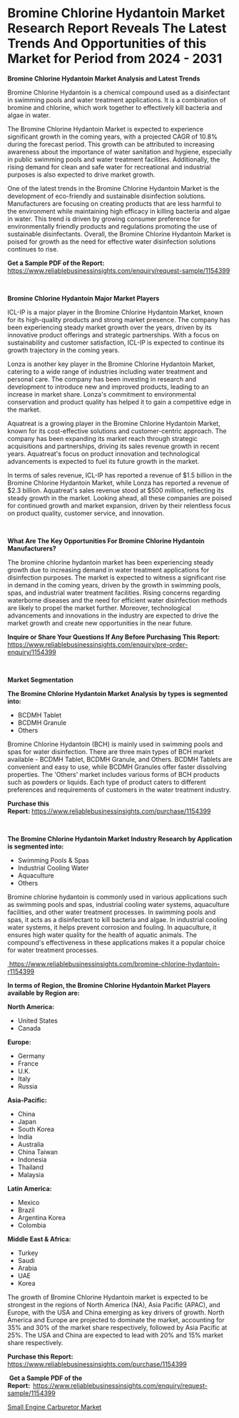 <p><h1>Bromine Chlorine Hydantoin Market Research Report Reveals The Latest Trends And Opportunities of this Market for Period from 2024 - 2031</h1></p><p><strong>Bromine Chlorine Hydantoin Market Analysis and Latest Trends</strong></p>
<p><p>Bromine Chlorine Hydantoin is a chemical compound used as a disinfectant in swimming pools and water treatment applications. It is a combination of bromine and chlorine, which work together to effectively kill bacteria and algae in water. </p><p>The Bromine Chlorine Hydantoin Market is expected to experience significant growth in the coming years, with a projected CAGR of 10.8% during the forecast period. This growth can be attributed to increasing awareness about the importance of water sanitation and hygiene, especially in public swimming pools and water treatment facilities. Additionally, the rising demand for clean and safe water for recreational and industrial purposes is also expected to drive market growth.</p><p>One of the latest trends in the Bromine Chlorine Hydantoin Market is the development of eco-friendly and sustainable disinfection solutions. Manufacturers are focusing on creating products that are less harmful to the environment while maintaining high efficacy in killing bacteria and algae in water. This trend is driven by growing consumer preference for environmentally friendly products and regulations promoting the use of sustainable disinfectants. Overall, the Bromine Chlorine Hydantoin Market is poised for growth as the need for effective water disinfection solutions continues to rise.</p></p>
<p><strong>Get a Sample PDF of the Report:&nbsp;</strong> <a href="https://www.reliablebusinessinsights.com/enquiry/request-sample/1154399">https://www.reliablebusinessinsights.com/enquiry/request-sample/1154399</a></p>
<p>&nbsp;</p>
<p><strong>Bromine Chlorine Hydantoin Major Market Players</strong></p>
<p><p>ICL-IP is a major player in the Bromine Chlorine Hydantoin Market, known for its high-quality products and strong market presence. The company has been experiencing steady market growth over the years, driven by its innovative product offerings and strategic partnerships. With a focus on sustainability and customer satisfaction, ICL-IP is expected to continue its growth trajectory in the coming years.</p><p>Lonza is another key player in the Bromine Chlorine Hydantoin Market, catering to a wide range of industries including water treatment and personal care. The company has been investing in research and development to introduce new and improved products, leading to an increase in market share. Lonza's commitment to environmental conservation and product quality has helped it to gain a competitive edge in the market.</p><p>Aquatreat is a growing player in the Bromine Chlorine Hydantoin Market, known for its cost-effective solutions and customer-centric approach. The company has been expanding its market reach through strategic acquisitions and partnerships, driving its sales revenue growth in recent years. Aquatreat's focus on product innovation and technological advancements is expected to fuel its future growth in the market.</p><p>In terms of sales revenue, ICL-IP has reported a revenue of $1.5 billion in the Bromine Chlorine Hydantoin Market, while Lonza has reported a revenue of $2.3 billion. Aquatreat's sales revenue stood at $500 million, reflecting its steady growth in the market. Looking ahead, all these companies are poised for continued growth and market expansion, driven by their relentless focus on product quality, customer service, and innovation.</p></p>
<p>&nbsp;</p>
<p><strong>What Are The Key Opportunities For Bromine Chlorine Hydantoin Manufacturers?</strong></p>
<p><p>The bromine chlorine hydantoin market has been experiencing steady growth due to increasing demand in water treatment applications for disinfection purposes. The market is expected to witness a significant rise in demand in the coming years, driven by the growth in swimming pools, spas, and industrial water treatment facilities. Rising concerns regarding waterborne diseases and the need for efficient water disinfection methods are likely to propel the market further. Moreover, technological advancements and innovations in the industry are expected to drive the market growth and create new opportunities in the near future.</p></p>
<p><strong>Inquire or Share Your Questions If Any Before Purchasing This Report:</strong> <a href="https://www.reliablebusinessinsights.com/enquiry/pre-order-enquiry/1154399">https://www.reliablebusinessinsights.com/enquiry/pre-order-enquiry/1154399</a></p>
<p>&nbsp;</p>
<p><strong>Market Segmentation</strong></p>
<p><strong>The Bromine Chlorine Hydantoin Market Analysis by types is segmented into:</strong></p>
<p><ul><li>BCDMH Tablet</li><li>BCDMH Granule</li><li>Others</li></ul></p>
<p><p>Bromine Chlorine Hydantoin (BCH) is mainly used in swimming pools and spas for water disinfection. There are three main types of BCH market available - BCDMH Tablet, BCDMH Granule, and Others. BCDMH Tablets are convenient and easy to use, while BCDMH Granules offer faster dissolving properties. The 'Others' market includes various forms of BCH products such as powders or liquids. Each type of product caters to different preferences and requirements of customers in the water treatment industry.</p></p>
<p><strong>Purchase this Report:&nbsp;</strong><a href="https://www.reliablebusinessinsights.com/purchase/1154399">https://www.reliablebusinessinsights.com/purchase/1154399</a></p>
<p>&nbsp;</p>
<p><strong>The Bromine Chlorine Hydantoin Market Industry Research by Application is segmented into:</strong></p>
<p><ul><li>Swimming Pools & Spas</li><li>Industrial Cooling Water</li><li>Aquaculture</li><li>Others</li></ul></p>
<p><p>Bromine chlorine hydantoin is commonly used in various applications such as swimming pools and spas, industrial cooling water systems, aquaculture facilities, and other water treatment processes. In swimming pools and spas, it acts as a disinfectant to kill bacteria and algae. In industrial cooling water systems, it helps prevent corrosion and fouling. In aquaculture, it ensures high water quality for the health of aquatic animals. The compound's effectiveness in these applications makes it a popular choice for water treatment processes.</p></p>
<p><a href="https://www.reliablebusinessinsights.com/bromine-chlorine-hydantoin-r1154399">&nbsp;https://www.reliablebusinessinsights.com/bromine-chlorine-hydantoin-r1154399</a></p>
<p><strong>In terms of Region, the Bromine Chlorine Hydantoin Market Players available by Region are:</strong></p>
<p>
    <p> <strong> North America: </strong>
        <ul>
            <li>United States</li>
            <li>Canada</li>
        </ul>
        </p> 
    <p> <strong> Europe: </strong>
        <ul>
            <li>Germany</li>
            <li>France</li>
            <li>U.K.</li>
            <li>Italy</li>
            <li>Russia</li>
        </ul>
        </p> 
    <p> <strong> Asia-Pacific: </strong>
        <ul>
            <li>China</li>
            <li>Japan</li>
            <li>South Korea</li>
            <li>India</li>
            <li>Australia</li>
            <li>China Taiwan</li>
            <li>Indonesia</li>
            <li>Thailand</li>
            <li>Malaysia</li>
        </ul>
        </p> 
    <p> <strong> Latin America: </strong>
        <ul>
            <li>Mexico</li>
            <li>Brazil</li>
            <li>Argentina Korea</li>
            <li>Colombia</li>
        </ul>
        </p> 
    <p> <strong> Middle East & Africa: </strong>
        <ul>
            <li>Turkey</li>
            <li>Saudi</li>
            <li>Arabia</li>
            <li>UAE</li>
            <li>Korea</li>
        </ul>
    </p>
    </p>
<p><p>The growth of Bromine Chlorine Hydantoin market is expected to be strongest in the regions of North America (NA), Asia Pacific (APAC), and Europe, with the USA and China emerging as key drivers of growth. North America and Europe are projected to dominate the market, accounting for 35% and 30% of the market share respectively, followed by Asia Pacific at 25%. The USA and China are expected to lead with 20% and 15% market share respectively.</p></p>
<p><strong>Purchase this Report: </strong><a href="https://www.reliablebusinessinsights.com/purchase/1154399">https://www.reliablebusinessinsights.com/purchase/1154399</a></p>
<p>&nbsp;<strong>Get a Sample PDF of the Report:&nbsp;&nbsp;</strong><a href="https://www.reliablebusinessinsights.com/enquiry/request-sample/1154399">https://www.reliablebusinessinsights.com/enquiry/request-sample/1154399</a></p>
<p><strong></strong></p>
<p><p><a href="https://issuu.com/reportprime-2/docs/small-engine-carburetor-market-size-2030.pptx">Small Engine Carburetor Market</a></p></p>